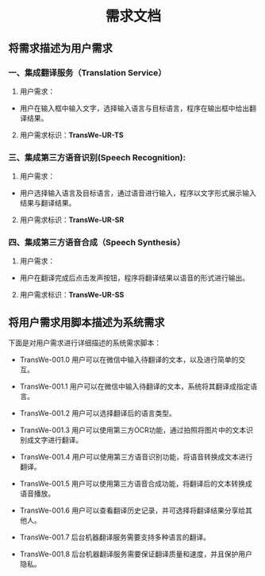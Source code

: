 <h1 align = "center">需求文档</h1>

## 将需求描述为用户需求

### 一、集成翻译服务（Translation Service）

1. 用户需求：

- 用户在输入框中输入文字，选择输入语言与目标语言，程序在输出框中给出翻译结果。

2. 用户需求标识：**TransWe-UR-TS**

### 三、集成第三方语音识别(Speech Recognition):

1. 用户需求：

- 用户选择输入语言及目标语言，通过语音进行输入，程序以文字形式展示输入结果与翻译结果。

2. 用户需求标识：**TransWe-UR-SR**

### 四、集成第三方语音合成（Speech Synthesis）

1. 用户需求：

- 用户在翻译完成后点击发声按钮，程序将翻译结果以语音的形式进行输出。

2. 用户需求标识：**TransWe-UR-SS**

## 将用户需求用脚本描述为系统需求

下面是对用户需求进行详细描述的系统需求脚本：

- TransWe-001.0 用户可以在微信中输入待翻译的文本，以及进行简单的交互。

- TransWe-001.1 用户可以在微信中输入待翻译的文本，系统将其翻译成指定语言。

- TransWe-001.2 用户可以选择翻译后的语言类型。

- TransWe-001.3 用户可以使用第三方OCR功能，通过拍照将图片中的文本识别成文字进行翻译。

- TransWe-001.4 用户可以使用第三方语音识别功能，将语音转换成文本进行翻译。

- TransWe-001.5 用户可以使用第三方语音合成功能，将翻译后的文本转换成语音播放。

- TransWe-001.6 用户可以查看翻译历史记录，并可选择将翻译结果分享给其他人。

- TransWe-001.7 后台机器翻译服务需要支持多种语言的翻译。

- TransWe-001.8 后台机器翻译服务需要保证翻译质量和速度，并且保护用户隐私。

